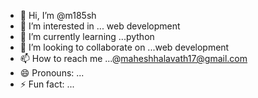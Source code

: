 - 👋 Hi, I’m @m185sh
- 👀 I’m interested in ... web development 
- 🌱 I’m currently learning ...python
- 💞️ I’m looking to collaborate on ...web development
- 📫 How to reach me ...@maheshhalavath17@gmail.com
- 😄 Pronouns: ...
- ⚡ Fun fact: ...

<!---
m185sh/m185sh is a ✨ special ✨ repository because its `README.md` (this file) appears on your GitHub profile.
You can click the Preview link to take a look at your changes.
--->
